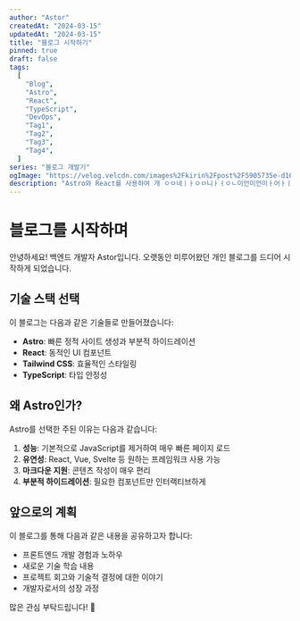 ```yaml
---
author: "Astor"
createdAt: "2024-03-15"
updatedAt: "2024-03-15"
title: "블로그 시작하기"
pinned: true
draft: false
tags:
  [
    "Blog",
    "Astro",
    "React",
    "TypeScript",
    "DevOps",
    "Tag1",
    "Tag2",
    "Tag3",
    "Tag4",
  ]
series: "블로그 개발기"
ogImage: "https://velog.velcdn.com/images%2Fkirin%2Fpost%2F5905735e-d16a-440e-bd7e-8cbe3df2cc41%2Fimage.png"
description: "Astro와 React를 사용하여 개 ㅇㅁ네ㅣㅏㅇㅁ니ㅏㅓㅇㄴ미언미언미ㅏ어ㅏㅣㄴㅁ어ㅏㅣㄴ머ㅏㅣㅇㄴ머ㅏㅣ어ㅏㅣㅁ너아ㅣㄴ머ㅏㅣㅇㄴ머ㅣㅏ언마ㅣㅏ인머아ㅣㄴ머아ㅣㄴ머ㅏㅣㅇㄴ머ㅏㅣ인."
---
```


# 블로그를 시작하며

안녕하세요! 백엔드 개발자 Astor입니다.
오랫동안 미루어왔던 개인 블로그를 드디어 시작하게 되었습니다.

## 기술 스택 선택

이 블로그는 다음과 같은 기술들로 만들어졌습니다:

- **Astro**: 빠른 정적 사이트 생성과 부분적 하이드레이션
- **React**: 동적인 UI 컴포넌트
- **Tailwind CSS**: 효율적인 스타일링
- **TypeScript**: 타입 안정성

## 왜 Astro인가?

Astro를 선택한 주된 이유는 다음과 같습니다:

1. **성능**: 기본적으로 JavaScript를 제거하여 매우 빠른 페이지 로드
2. **유연성**: React, Vue, Svelte 등 원하는 프레임워크 사용 가능
3. **마크다운 지원**: 콘텐츠 작성이 매우 편리
4. **부분적 하이드레이션**: 필요한 컴포넌트만 인터랙티브하게

## 앞으로의 계획

이 블로그를 통해 다음과 같은 내용을 공유하고자 합니다:

- 프론트엔드 개발 경험과 노하우
- 새로운 기술 학습 내용
- 프로젝트 회고와 기술적 결정에 대한 이야기
- 개발자로서의 성장 과정

많은 관심 부탁드립니다! 🚀
